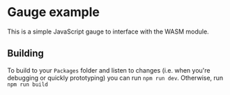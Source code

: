 # Gauge example

This is a simple JavaScript gauge to interface with the WASM module.

## Building
To build to your `Packages` folder and listen to changes (i.e. when you're debugging or quickly prototyping) you can run `npm run dev`. Otherwise, run `npm run build`